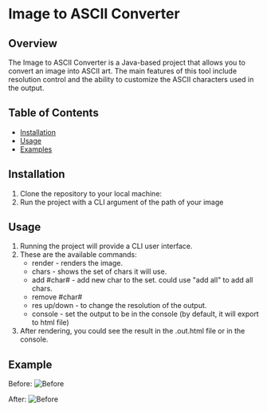 # Image to ASCII Converter

## Overview

The Image to ASCII Converter is a Java-based project that allows you to convert an image into ASCII art. The main features of this tool include resolution control and the ability to customize the ASCII characters used in the output.

## Table of Contents

- [Installation](#installation)
- [Usage](#usage)
- [Examples](#examples)

## Installation

1. Clone the repository to your local machine:
2. Run the project with a CLI argument of the path of your image

## Usage

1. Running the project will provide a CLI user interface.
2. These are the available commands:
   - render - renders the image.
   - chars - shows the set of chars it will use.
   - add #char# - add new char to the set.  could use "add all" to add all chars.
   - remove #char#
   - res up/down - to change the resolution of the output.
   - console - set the output to be in the console (by default, it will export to html file)
3. After rendering, you could see the result in the .out.html file or in the console.

## Example
Before: 
![Before](https://github.com/eyalmutzary/Image-To-Ascii/blob/master/landscape.jpeg)

After: 
![Before](https://github.com/eyalmutzary/Image-To-Ascii/blob/master/Screenshot.png)


